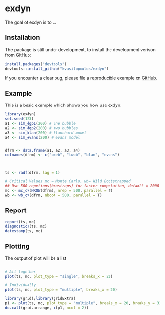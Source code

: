 <!-- README.md is generated from README.Rmd. Please edit that file -->
exdyn
=====

The goal of exdyn is to ...

Installation
------------

The package is still under development, to install the development verison from GitHub:

``` r
install.packages("devtools")
devtools::install_github("kvasilopoulos/exdyn")
```

If you encounter a clear bug, please file a reproducible example on [GitHub](https://github.com/kvasilopoulos/exdyn/issues).

Example
-------

This is a basic example which shows you how use exdyn:

``` r
library(exdyn)
set.seed(123)
a1 <- sim_dgp1(200) # one bubble
a2 <- sim_dgp2(200) # two bubbles
a3 <- sim_blan(200) # blanchard model
a4 <- sim_evans(200) # evans model


dfrm <- data.frame(a1, a2, a3, a4)
colnames(dfrm) <- c("oneb", "twob", "blan", "evans")



ts <- radf(dfrm, lag = 1)

# Critical Values mc = Monte Carlo, wb= Wild Bootstrapped
## Use 500 repetions(boostraps) for faster computation, default = 2000
mc <- mc_cv(NROW(dfrm), nrep = 500, parallel = T)
wb <- wb_cv(dfrm, nboot = 500, parallel = T)
```

Report
------

``` r
report(ts, mc)
diagnostics(ts, mc)
datestamp(ts, mc)
```

Plotting
--------

The output of plot will be a list

``` r

# All together
plot(ts, mc, plot_type = "single", breaks_x = 20)

# Individually
plot(ts, mc, plot_type = "multiple", breaks_x = 20)

library(grid);library(gridExtra)
p1 <- plot(ts, mc, plot_type = "multiple", breaks_x = 20, breaks_y = 3)
do.call(grid.arrange, c(p1, ncol = 2))
```
